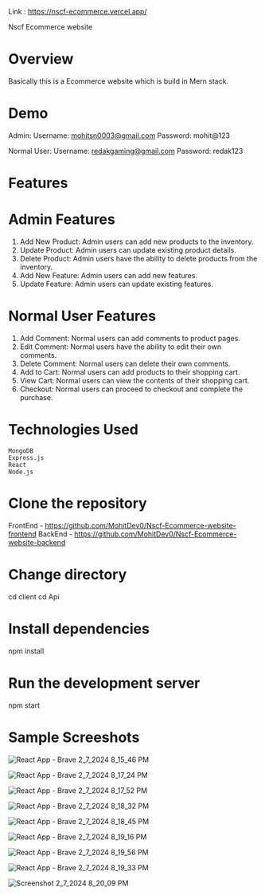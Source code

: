 Link : https://nscf-ecommerce.vercel.app/

Nscf Ecommerce website
# Overview
  Basically this is a Ecommerce website which is build in Mern stack.
  
# Demo
Admin:
Username:  mohitsn0003@gmail.com
Password: mohit@123

Normal User:
Username: redakgaming@gmail.com
Password: redak123

# Features

# Admin Features
  1. Add New Product:
    Admin users can add new products to the inventory.
  2. Update Product:
    Admin users can update existing product details.
  3. Delete Product:
    Admin users have the ability to delete products from the inventory.
  4. Add New Feature:
    Admin users can add new features.
  5. Update Feature:
    Admin users can update existing features.

# Normal User Features
 1. Add Comment:
    Normal users can add comments to product pages.
 2. Edit Comment:
    Normal users have the ability to edit their own comments.
 3. Delete Comment:
    Normal users can delete their own comments.
 4. Add to Cart:
    Normal users can add products to their shopping cart.
 5. View Cart:
    Normal users can view the contents of their shopping cart.
 6. Checkout:
    Normal users can proceed to checkout and complete the purchase.
    
# Technologies Used
  
    MongoDB
    Express.js
    React
    Node.js
    
# Clone the repository
  FrontEnd - https://github.com/MohitDev0/Nscf-Ecommerce-website-frontend
  BackEnd  - https://github.com/MohitDev0/Nscf-Ecommerce-website-backend

# Change directory
  cd client
  cd Api
# Install dependencies
npm install

# Run the development server
npm start

# Sample Screeshots

![React App - Brave 2_7_2024 8_15_46 PM](https://github.com/MohitDev0/Nscf-Ecommerce-website-frontend/assets/145754136/e87c063c-f4a2-4493-90f5-1cad450a9bcc)

![React App - Brave 2_7_2024 8_17_24 PM](https://github.com/MohitDev0/Nscf-Ecommerce-website-frontend/assets/145754136/a2fb26c8-a93d-4648-ae9e-5745df676501)

![React App - Brave 2_7_2024 8_17_52 PM](https://github.com/MohitDev0/Nscf-Ecommerce-website-frontend/assets/145754136/58c85fa1-aed7-4fb8-b18d-360c1f6974b7)

![React App - Brave 2_7_2024 8_18_32 PM](https://github.com/MohitDev0/Nscf-Ecommerce-website-frontend/assets/145754136/136ccf14-a41f-4dcc-bea8-11e4642bd78a)

![React App - Brave 2_7_2024 8_18_45 PM](https://github.com/MohitDev0/Nscf-Ecommerce-website-frontend/assets/145754136/c40e3d1e-18ad-4a87-82b0-54b512c92bf4)

![React App - Brave 2_7_2024 8_19_16 PM](https://github.com/MohitDev0/Nscf-Ecommerce-website-frontend/assets/145754136/827987f6-efb2-40d7-a935-bd0d6f0c52a4)

![React App - Brave 2_7_2024 8_19_56 PM](https://github.com/MohitDev0/Nscf-Ecommerce-website-frontend/assets/145754136/27619e08-ae4a-4e31-a87a-60867cdbf768)

![React App - Brave 2_7_2024 8_19_33 PM](https://github.com/MohitDev0/Nscf-Ecommerce-website-frontend/assets/145754136/c8bde3b9-ab6e-4ec6-b7ef-4b7f5ea182c7)

![Screenshot 2_7_2024 8_20_09 PM](https://github.com/MohitDev0/Nscf-Ecommerce-website-frontend/assets/145754136/584f63ee-1010-4288-bdf7-50c087b26896)


